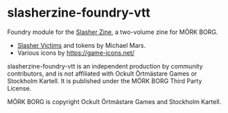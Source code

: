 # slasherzine-foundry-vtt

Foundry module for the [Slasher Zine](https://www.kickstarter.com/projects/michaelmars/slasher-zine-a-two-volume-zine-for-mork-borg), a two-volume zine for MÖRK BORG.

- [Slasher Victims](https://itch.io/jam/slasher-jam/rate/1217165) and tokens by Michael Mars.
- Various icons by https://game-icons.net/

slasherzine-foundry-vtt is an independent production by community contributors, and is not affiliated with Ockult Örtmästare Games or Stockholm Kartell. It is published under the MÖRK BORG Third Party License.

MÖRK BORG is copyright Ockult Örtmästare Games and Stockholm Kartell.
